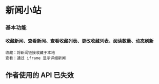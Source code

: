 # 新闻小站
### 基本功能
#### 收藏新闻、查看新闻、查看收藏列表、更改收藏列表、阅读数量、动态刷新
	收藏：将新闻链接收藏于本地
	查看：通过 iframe 显示详细新闻
## 作者使用的 API 已失效